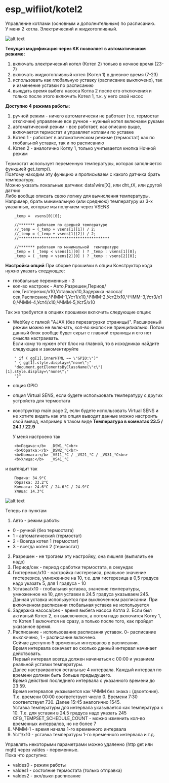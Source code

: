 # esp_wifiiot/kotel2

Управление котлами (основным и дополнительным) по расписанию.<br>
У меня 2 котла. Электрический и жидкотопливный.

![alt text](https://github.com/d51x/esp_wifiiot/blob/master/kotel2/main.png)

**Текущая модификация через КК позволяет в автоматическом режиме:**
1. включать электрический котел (Котел 2) только в ночное время (23-7)
2. включать жидкотопливный котел (Котел 1) в дневное время (7-23)
3. использовать как глобальную уставку (расписание выключено), так и изменение уставки по расписанию
4. выждать время выбега насоса Котла 2 после его отключения и только после этого включить Котел 1, т.к. у него свой насос

**Доступно 4 режима работы:**
1. ручной режим - ничего автоматически не работает (т.е. термостат отключен)
   управление все ручное - нужный котел включаем руками
2. автоматический режим - все работает, как описано выше, включается термостат и управляет котлами по уставке
3. Котел 1 - работает в автоматическом режиме (термостат) как по глобальной уставке, так и по расписанию
4. Котел 2 - аналогично Котлу 1, только учитывается кнопка Ночной режим

Термостат использует переменную температуры, которая заполняется функцией get_temp().<br>
Поэтому находим эту функцию и прописываем с какого датчика брать температуру.<br>
Можно указать локальные датчики: data1wire[X], или dht_tX, или другой датчик<br>
Либо вообще описать свою логику для вычисления температуры.<br>
Например, брать минимальную (или среднюю) температуру из 3-х указанных, которые мы получаем через VSENS<br>

```
    _temp =  vsens[0][0];

    //******* работаем по средней температуре
    //_temp = (_temp + vsens[1][1]) / 2;
    //_temp = (_temp + vsens[1][2]) / 2;
    //****************************************

    //******* работаем по минимальной  температуре
    _temp = ( _temp < vsens[1][0] ) ? _temp : vsens[1][0];
    _temp = ( _temp < vsens[2][0] ) ? _temp : vsens[2][0];
```

**Настройка опций**
При сборке прошивки в опции Конструктор кода нужно указать следующее:
* глобальные переменные - 3
* кол-во настроек - Авто,Разрешен,Период/сек,Гистерезис/x10,Уставка/x10,Задержка насоса/сек,Расписание,ЧЧММ-1,Уст1/x10,ЧЧММ-2,Уст2/x10,ЧЧММ-3,Уст3/x10,ЧЧММ-4,Уст4/x10,ЧЧММ-5,Уст5/x10

Так же требуется в опциях прошивки включить следующие опции:
* WebKey с галкой "AJAX (без перезагрузки страницы)". Расширеный режим можно не включать, кол-во кнопок не принципиально. Потом данный блок вообще будет скрыт с главной страницы и его нет смысла настраивать.<br>
  Если кому то нужен этот блок на главной, то в исходниках найдите следующее и закоментируйте
```  
    " if ( gg[1].innerHTML == \"GPIO:\")"
    " { gg[1].style.display=\"none\";"
    "document.getElementsByClassName(\"c\")[1].style.display=\"none\";"
    "}"  
```
* опция GPIO
* опция Virtual SENS, если будете использовать температуру с других устройств для термостата
* конструктор main page 2, если будете использовать Virtual SENS и не хотите видеть как эта опция выводит данные
  можно настроить свой вывод, например в таком виде
  **Температура в комнатах 23.5 / 24.1 / 22.9**
  
  У меня настроено так<br>
```
    <b>Подача:</b>  _DSW1_°C<br>
    <b>Обратка:</b> _DSW2_°C<br>
    <b>Комната:</b> _VS11_°C / _VS21_°C / _VS31_°C<br>
    <b>Улица:</b>   _VS41_°C  
```
  и выглядит так<br>
```
    Подача: 34.9°C
    Обратка: 33.2°C
    Комната: 24.6°C / 24.6°C / 24.9°C
    Улица: 14.3°C  
```
 
![alt text](https://github.com/d51x/esp_wifiiot/blob/master/kotel2/options.png)

Теперь по пунктам
1. Авто - режим работы 
  * 0 - ручной (без термостата)
  * 1 - автоматический (термостат)
  * 2 - Всегда котел 1 (термостат)
  * 3 - всегда котел 2 (термостат)
  
2. Разрешен - не трогаем эту настройку, она лишняя (выпилить ее надо)
3. Период/сек - период сработки термостата, в секундах
4. Гистерезис/x10 - настройка гистерезиса, реальное значение гистерезиса, умноженное на 10, т.е. для гистерезица в 0,5 градуса надо указать 5, для 1 градуса - 10
5. Уставка/x10 - глобальная уставка, значение температуры, умноженное на 10, для уставки в 24.5 градуса указываем 245. Данная уставка используется при выключенном расписании. При включенном расписании глобальная уставка не используется
6. Задержка насоса/сек - время выбега насоса Котла 2. Если был активный Котел 2, он выключился, а потом надо включится Котлу 1, то Котел 1 включится не сразу, а только после того, как пройдет указанное время.
7. Расписание - использование расписания уставок. 0- расписание выключено, 1 - расписание включено.<br> 
    Сейчас доступно 5 временных интервалов в расписании.<br> 
	Время интервала означает во сколько данный интервал начинает действовать.<br>
	Первый интервал всегда должен начинаться с 00:00 и укзанием реальной уставки температуры.<br>
    Далее настраиваются остальные 4 интервала. Каждый интервал по времени должен быть больше предыдущего.<br>
	Время действия последнего интервала с указанного времени до 23:59.<br>
	Время интервалов указывается как ЧЧММ без знака **:** (двоеточие).<br>
	Т.е. времени 00:00 соответствует число 0. Времени 7:30 соответствует 730. Далее 15:45 аналогично 1545.<br>
	Уставка температуры для интервала указывается как температура х 10. Т.е. для уставки в 24.5 градуса надо указать 245<br>
	CFG_TEMPSET_SCHEDULE_COUNT - можно изменить кол-во временных интервалов, но не более 7<br>
8. ЧЧММ-1 - время начала 1-го временного интервала
9. Уст1/x10 - уставка температуры 1-го временного интервала
и т.д.

Управлять некоторыми параметрами можно удаленно (http get или mqtt) через valdes - переменные.<br>
Пока что доступно:
* valdes0 - режим работы
* valdes1 - состояние термостата (только отправка)
* valdes2 - вкл/выкл расписание
